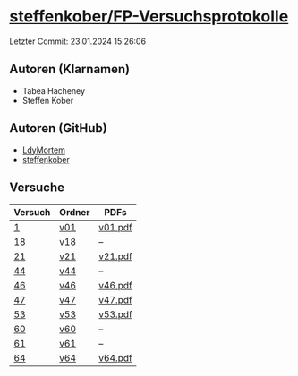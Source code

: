 # [steffenkober/FP-Versuchsprotokolle](https://github.com/steffenkober/FP-Versuchsprotokolle)

Letzter Commit: 23.01.2024 15:26:06

## Autoren (Klarnamen)
- Tabea Hacheney
- Steffen Kober

## Autoren (GitHub)
- [LdyMortem](https://github.com/LdyMortem)
- [steffenkober](https://github.com/steffenkober)

## Versuche

|       Versuch        |                                  Ordner                                  |                                                               PDFs                                                                |
|----------------------|--------------------------------------------------------------------------|-----------------------------------------------------------------------------------------------------------------------------------|
|[1](../../versuch/1)  |[v01](https://github.com/steffenkober/FP-Versuchsprotokolle/tree/main/v01)|[v01.pdf](https://docs.google.com/viewer?url=https://raw.githubusercontent.com/steffenkober/FP-Versuchsprotokolle/main/v01/v01.pdf)|
|[18](../../versuch/18)|[v18](https://github.com/steffenkober/FP-Versuchsprotokolle/tree/main/v18)|–                                                                                                                                  |
|[21](../../versuch/21)|[v21](https://github.com/steffenkober/FP-Versuchsprotokolle/tree/main/v21)|[v21.pdf](https://docs.google.com/viewer?url=https://raw.githubusercontent.com/steffenkober/FP-Versuchsprotokolle/main/v21/v21.pdf)|
|[44](../../versuch/44)|[v44](https://github.com/steffenkober/FP-Versuchsprotokolle/tree/main/v44)|–                                                                                                                                  |
|[46](../../versuch/46)|[v46](https://github.com/steffenkober/FP-Versuchsprotokolle/tree/main/v46)|[v46.pdf](https://docs.google.com/viewer?url=https://raw.githubusercontent.com/steffenkober/FP-Versuchsprotokolle/main/v46/v46.pdf)|
|[47](../../versuch/47)|[v47](https://github.com/steffenkober/FP-Versuchsprotokolle/tree/main/v47)|[v47.pdf](https://docs.google.com/viewer?url=https://raw.githubusercontent.com/steffenkober/FP-Versuchsprotokolle/main/v47/v47.pdf)|
|[53](../../versuch/53)|[v53](https://github.com/steffenkober/FP-Versuchsprotokolle/tree/main/v53)|[v53.pdf](https://docs.google.com/viewer?url=https://raw.githubusercontent.com/steffenkober/FP-Versuchsprotokolle/main/v53/v53.pdf)|
|[60](../../versuch/60)|[v60](https://github.com/steffenkober/FP-Versuchsprotokolle/tree/main/v60)|–                                                                                                                                  |
|[61](../../versuch/61)|[v61](https://github.com/steffenkober/FP-Versuchsprotokolle/tree/main/v61)|–                                                                                                                                  |
|[64](../../versuch/64)|[v64](https://github.com/steffenkober/FP-Versuchsprotokolle/tree/main/v64)|[v64.pdf](https://docs.google.com/viewer?url=https://raw.githubusercontent.com/steffenkober/FP-Versuchsprotokolle/main/v64/v64.pdf)|
